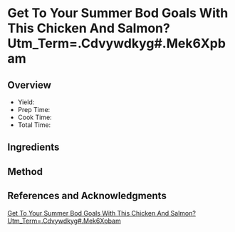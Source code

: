 # Get To Your Summer Bod Goals With This Chicken And Salmon?Utm_Term=.Cdvywdkyg#.Mek6Xpbam

## Overview

- Yield:
- Prep Time:
- Cook Time:
- Total Time:

## Ingredients


## Method



## References and Acknowledgments

[Get To Your Summer Bod Goals With This Chicken And Salmon?Utm_Term=.Cdvywdkyg#.Mek6Xpbam](https://www.buzzfeed.com/joeyfiroben/get-to-your-summer-bod-goals-with-this-chicken-and-salmon?utm_term=.cdvywDkYg#.meK6XPbam)
